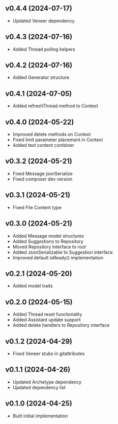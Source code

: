 ## v0.4.4 (2024-07-17)
* Updated Veneer dependency

## v0.4.3 (2024-07-16)
* Added Thread polling helpers

## v0.4.2 (2024-07-16)
* Added Generator structure

## v0.4.1 (2024-07-05)
* Added refreshThread method to Context

## v0.4.0 (2024-05-22)
* Improved delete methods on Context
* Fixed limit parameter placement in Context
* Added text content combiner

## v0.3.2 (2024-05-21)
* Fixed Message jsonSerialize
* Fixed composer dev version

## v0.3.1 (2024-05-21)
* Fixed File Content type

## v0.3.0 (2024-05-21)
* Added Message model structures
* Added Suggestions to Repository
* Moved Repository interface to root
* Added JsonSerializable to Suggestion interface
* Improved default isReady() implementation

## v0.2.1 (2024-05-20)
* Added model traits

## v0.2.0 (2024-05-15)
* Added Thread reset functionality
* Added Assistant update support
* Added delete handlers to Repository interface

## v0.1.2 (2024-04-29)
* Fixed Veneer stubs in gitattributes

## v0.1.1 (2024-04-26)
* Updated Archetype dependency
* Updated dependency list

## v0.1.0 (2024-04-25)
* Built initial implementation

